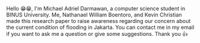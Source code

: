 Hello 😁😁, I'm Michael Adriel Darmawan, a computer science student in BINUS University.
Me, Nathanael William Boentoro, and Kevin Christian made this research paper to raise awareness regarding our concern about the current condition of flooding in Jakarta.
You can contact me in my email if you want to ask me a question or give some suggestions.
Thank you 👍